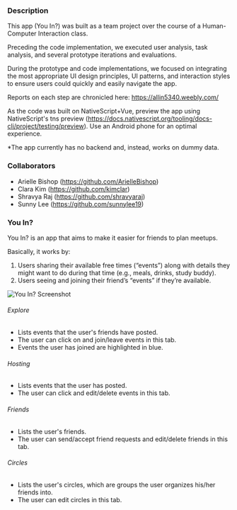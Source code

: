 ### Description
This app (You In?) was built as a team project over the course of a Human-Computer Interaction class.

Preceding the code implementation, we executed user analysis, task analysis, and several prototype iterations and evaluations.

During the prototype and code implementations, we focused on integrating the most appropriate UI design principles, UI patterns, and interaction styles to ensure users could quickly and easily navigate the app.

Reports on each step are chronicled here: https://allin5340.weebly.com/

As the code was built on NativeScript+Vue, preview the app using NativeScript's tns preview (https://docs.nativescript.org/tooling/docs-cli/project/testing/preview). Use an Android phone for an optimal experience.

*The app currently has no backend and, instead, works on dummy data.

### Collaborators
- Arielle Bishop (https://github.com/ArielleBishop)
- Clara Kim (https://github.com/kimclar)
- Shravya Raj (https://github.com/shravyaraj)
- Sunny Lee (https://github.com/sunnylee19)

### You In?

You In? is an app that aims to make it easier for friends to plan meetups.

Basically, it works by:
1. Users sharing their available free times (“events”) along with details they might want to do during that time (e.g., meals, drinks, study buddy). 
2. Users seeing and joining their friend’s “events” if they’re available.

![You In? Screenshot](https://github.com/kimclar/you-in-app/blob/master/You-In-Explore-Screenshot.png)

###### Explore
- Lists events that the user's friends have posted.
- The user can click on and join/leave events in this tab.
- Events the user has joined are highlighted in blue.
###### Hosting
- Lists events that the user has posted.
- The user can click and edit/delete events in this tab.
###### Friends
- Lists the user's friends.
- The user can send/accept friend requests and edit/delete friends in this tab.
###### Circles
- Lists the user's circles, which are groups the user organizes his/her friends into.
- The user can edit circles in this tab.

